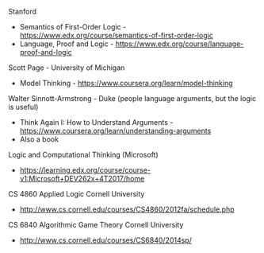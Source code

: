 
Stanford 
- Semantics of First-Order Logic - https://www.edx.org/course/semantics-of-first-order-logic
- Language, Proof and Logic - https://www.edx.org/course/language-proof-and-logic

Scott Page - University of Michigan
- Model Thinking - https://www.coursera.org/learn/model-thinking

Walter Sinnott-Armstrong - Duke (people language arguments, but the logic is useful)
- Think Again I: How to Understand Arguments - https://www.coursera.org/learn/understanding-arguments
- Also a book

Logic and Computational Thinking (Microsoft)
- https://learning.edx.org/course/course-v1:Microsoft+DEV262x+4T2017/home

CS 4860 Applied Logic Cornell University
- http://www.cs.cornell.edu/courses/CS4860/2012fa/schedule.php

CS 6840 Algorithmic Game Theory Cornell University
- http://www.cs.cornell.edu/courses/CS6840/2014sp/

